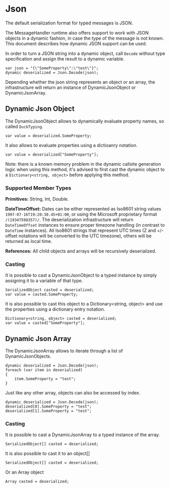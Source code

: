# Json

The default serialization format for typed messages is JSON. 

The MessageHandler runtime also offers support to work with JSON objects in a dynamic fashion, in case the type of the message is not known. This document describes how dynamic JSON support can be used.

In order to turn a JSON string into a dynamic object, call `Decode` without type specification and assign the result to a dynamic variable.

<!-- start of code block -->

	var json = "{\"SomeProperty\":\"test\"}";
	dynamic deserialized = Json.Decode(json);

<!-- end of code block -->

Depending whether the json string represents an object or an array, the infrastructure will return an instance of DynamicJsonObject or DynamicJsonArray.


## Dynamic Json Object

The DynamicJsonObject allows to dynamically evaluate property names, so called `DuckTyping`.

<!-- start of code block -->

	var value = deserialized.SomeProperty;

<!-- end of code block -->

It also allows to evaluate properties using a dictioanry notation.

<!-- start of code block -->

	var value = deserialized["SomeProperty"];

<!-- end of code block -->

Note: there is a known memory problem in the dynamic callsite generation logic when using this method, it's advised to first cast the dynamic object to a `Dictionary<string, object>` before applying this method.

### Supported Member Types

**Primitives:** String, Int, Double.

**DateTimeOffset:** Dates can be either represented as Iso8601 string values `1997-07-16T19:20:30.45+01:00`, or using the Microsoft proprietary format `/(19347598357)/`. The deserialization infrastructure will return `DateTimeOffset` instances to ensure proper timezone handling (in contrast to `DateTime` instances). All Iso8601 strings that represent UTC times (Z and +/-offset notations will be converted to the UTC timezone), others will be returned as local time.

**References:** All child objects and arrays will be recursively deserialized.

### Casting

It is possible to cast a DynamicJsonObject to a typed instance by simply assigning it to a variable of that type.

<!-- start of code block -->

	SerializedObject casted = deserialized;
	var value = casted.SomeProperty;

<!-- end of code block -->

It is also possible to cast this object to a Dictionary<string, object> and use the properties using a dictionary entry notation.

<!-- start of code block -->

	Dictionary<string, object> casted = deserialized;
	var value = casted["SomeProperty"];

<!-- end of code block -->

## Dynamic Json Array

The DynamicJsonArray allows to iterate through a list of DynamicJsonObjects.

<!-- start of code block -->

	dynamic deserialized = Json.Decode(json);
	foreach (var item in deserialized)
	{
		item.SomeProperty = "test";
	}
<!-- end of code block -->

Just like any other array, objects can also be accessed by index.

<!-- start of code block -->

	dynamic deserialized = Json.Decode(json);
	deserialized[0].SomeProperty = "test";
	deserialized[1].SomeProperty = "test";

<!-- end of code block -->

### Casting

It is possible to cast a DynamicJsonArray to a typed instance of the array.

<!-- start of code block -->

	SerializedObject[] casted = deserialized;

<!-- end of code block -->

It is also possible to cast it to an object[]

<!-- start of code block -->

	SerializedObject[] casted = deserialized;

<!-- end of code block -->

Or an Array object

<!-- start of code block -->

	Array casted = deserialized;

<!-- end of code block -->